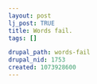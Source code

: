 ```yaml
--- 
layout: post
lj_post: TRUE
title: Words fail.
tags: []

drupal_path: words-fail
drupal_nid: 1753
created: 1073928600
---
```

<img src="http://www.darklamb.com/~furie4jesus/images/jesuswatch.gif" alt="">
